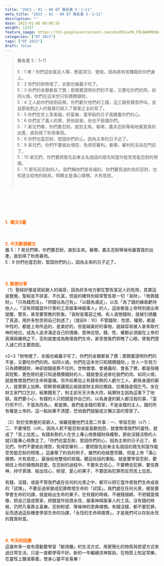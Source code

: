 ```yaml
---
title: "2023 – 01 – 08 QT 雅各書 5：1~11"
meta_title: "2023 – 01 – 08 QT 雅各書 5：1~11"
description: ""
date: 2023-01-08 00:00:55
weight: 13337
feature_image: https://lh3.googleusercontent.com/ehoZRkiwYN_F9LNA8M068AYxt73EavCZno-PD1cJRuf5BbSkQVUWr3gNEbt5kSs28Pb_Elg17kSrtf9ybWvojWoMV6I4tPM3vGRGDq6GkKkPdL2Gut4QAIw4-uykKUAtNiKgQKntvsU=w800
categories: ["QT 2023"]
tags: ["QT 2023"]
draft: false
---
```


<blockquote>雅各書 5：1~11<br />
<br />
5：1 嗐！你們這些富足人哪，應當哭泣、號咷，因為將有苦難臨到你們身上。<br />
5：2 你們的財物壞了，衣服也被蟲子咬了。<br />
5：3 你們的金銀都長了銹；那銹要證明你們的不是，又要吃你們的肉，如同火燒。你們在這末世只知積攢錢財。<br />
5：4 工人給你們收割莊稼，你們虧欠他們的工錢，這工錢有聲音呼叫，並且那收割之人的冤聲已經入了萬軍之主的耳了。<br />
5：5 你們在世上享美福，好宴樂，當宰殺的日子竟嬌養你們的心。<br />
5：6 你們定了義人的罪，把他殺害，他也不抵擋你們。<br />
5：7 弟兄們哪，你們要忍耐，直到主來。看哪，農夫忍耐等候地裏寶貴的出產，直到得了秋雨春雨。<br />
5：8 你們也當忍耐，堅固你們的心，因為主來的日子近了。<br />
5：9 弟兄們，你們不要彼此埋怨，免得受審判。看哪，審判的主站在門前了。<br />
5：10 弟兄們，你們要把那先前奉主名說話的眾先知當作能受苦能忍耐的榜樣。<br />
5：11 那先前忍耐的人，我們稱他們是有福的。你們聽見過約伯的忍耐，也知道主給他的結局，明顯主是滿心憐憫，大有慈悲。<br />
<br />
&nbsp;</blockquote><br />
&nbsp;<br />
<br />
&nbsp;<br />
<br />
<span style="color: #ff6600;"><strong>1.  經文3遍</strong></span><br />
<br />
&nbsp;<br />
<br />
<span style="color: #ff6600;"><strong>2. 今天默想經文<br />
</strong></span>雅 5：7 弟兄們哪，你們要忍耐，直到主來。看哪，農夫忍耐等候地裏寶貴的出產，直到得了秋雨春雨。<br />
5：8 你們也當忍耐，堅固你們的心，因為主來的日子近了。<br />
<br />
&nbsp;<br />
<br />
<strong><span style="color: #ff6600;">3. 默想分享<br />
</span></strong>（1）聖經好像是寫給窮人的福音，因為許多地方都在警告富足人的危險，其實這是錯覺。聖經並不排富、不仇富，但是的確特別經常警告那一切「貪財」、「倚靠錢財」、「只為錢而活」、「把錢佔為己有」、「以錢為滿足」，以及「為了錢的緣故虧待他人」，「沒有把錢當作行善的工具服事神服事人」的人，這些都是上帝特別提出來提醒、警告，甚至要管教的對象。「貪財是萬惡之根。有人貪戀錢財，就被引誘離了真道，用許多愁苦把自己刺透了」（提前6：10）不管錢財、性慾、權勢，都是中性的，都是上帝所造的，是美好的，但是越美好的事物，就越容易被人拿來取代神的地位，成為人追求滿足自己的偶像，惹神忿怒。錢、性、權都必須服在上帝的真理與權柄之下，否則就會成為敗壞我們生命，甚至使我們弄瞎了心眼，使我們墮入滅亡的主要原因。<br />
<br />
v2~3「財物壞了，衣服也被蟲子咬了。你們的金銀都長了銹；那銹要證明你們的不是，又要吃你們的肉，如同火燒。你們在這末世只知積攢錢財。」世人一生努力只為積穳錢財，神卻說錢是靠不住的，世物會壞、會被蟲咬、會長了銹，都是指極其短暫，更危險的是只知道積攢錢財的人，錢就會反過來吃我們的肉、如同火燒，就是敗壞我們的生命與靈魂。另外如果加上有錢有勢的人虧欠工人、虧負身邊的窮人，就更罪上加罪。耶穌曾經講個比喻就是財主與拉撒路，拉撒路是個乞丐，坐在財主家門口乞討，結果餓死了，財主卻天天大魚大肉，結果財主因為這事下了地獄。我們要小心，有錢的人只把錢當作自己的，以為身邊的窮人都沒我的事，「當行而不行，不當為而為」，都是罪。我們是金錢的管家，不是金錢的主人，錢的所有權是上帝的，這一點如果不清楚，恐怕我們就變成又懶又惡的管家了。<br />
<br />
（2）對於受欺壓的貧窮人，保羅提醒他們注意二件事：一、學習忍耐（v7）；二、不要埋怨（v9）。因為人若不能忍耐或是喜歡抱怨，就會敗壞我們的靈性，就成了「苦上加苦」。有錢有勢的人在世上專心倚靠錢財與權勢，那些沒錢沒勢的人就只能專心倚靠主了。「你們也當忍耐，堅固你們的心，因為主來的日子近了。弟兄們，你們不要彼此埋怨，免得受審判…，要把那先前奉主名說話的眾先知當作能受苦能忍耐的榜樣。」這裏舉了約伯的例子，雖然約伯經歷苦難，但是上帝「滿心憐憫，大有慈悲」，最後給他雙倍的祝福。聽這些話的重點，就是要學習忍耐，要相信上帝的憐憫與慈愛。在忍耐的過程中，不要失去信心，不要轉去犯罪，要信靠神，持守真理、結出信心、盼望、愛心的果子，不要因為犯罪而反而苦上加苦。<br />
<br />
有錢、沒錢，或是不管我們處在任何的光景之中，都可以把它當作使我們生命成長的「試煉」，不要反過來變成犯罪敗壞生命的「試探」。我們處在任何光景，總是要學會生命的功課，就是結出生命的果子。在有錢的時候，不被錢捆綁，不把錢當偶像，把自己當成管家，把錢當作投資永恆，服事神與服事人的工具。沒有錢的時候，仍然凡事靠主喜樂，忍耐盼望、等候神的恩典憐憫。有錢沒錢，都不要犯罪，反而透過這些機會學習生命的功課，「永恆的生命與獎賞」，才是我們可以存到永恆的寶貴財富。<br />
<br />
&nbsp;<br />
<br />
<strong style="font-size: inherit;"><span style="color: #ff6600;">4. 今天的回應<br />
</span></strong>這幾年來一直有感動要學習「斷捨離」的生活方式，用更簡化的物質與慾望方式來過日常生活，只是一直都學得不好。新的一年繼續求神幫助，在物質上知足常樂，在靈性上饑渴慕義，使身心靈平安喜樂！<br />
<br />
&nbsp;<br />
<br />
&nbsp;<br />
<br />
&nbsp;<br />
<br />
&nbsp;<br />
<br />
&nbsp;
        